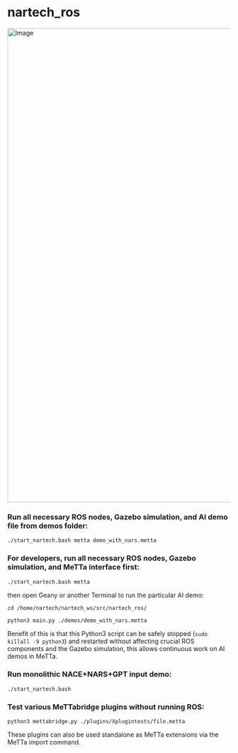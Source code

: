 # nartech_ros

<img width="1071" alt="Image" src="https://github.com/user-attachments/assets/6fcfeaab-55b6-4637-900d-85dc41922a97" />

### Run all necessary ROS nodes, Gazebo simulation, and AI demo file from demos folder:

```./start_nartech.bash metta demo_with_nars.metta```

### For developers, run all necessary ROS nodes, Gazebo simulation, and MeTTa interface first:

```./start_nartech.bash metta```

then open Geany or another Terminal to run the particular AI demo:

```cd /home/nartech/nartech_ws/src/nartech_ros/```

```python3 main.py ./demos/demo_with_nars.metta```

Benefit of this is that this Python3 script can be safely stopped (```sudo killall -9 python3```) and restarted without affecting crucial ROS components and the Gazebo simulation,
this allows continuous work on AI demos in MeTTa.

### Run monolithic NACE+NARS+GPT input demo:

```./start_nartech.bash```

### Test various MeTTabridge plugins without running ROS:

```python3 mettabridge.py ./plugins/Xplugintests/file.metta```

These plugins can also be used standalone as MeTTa extensions via the MeTTa import command.
